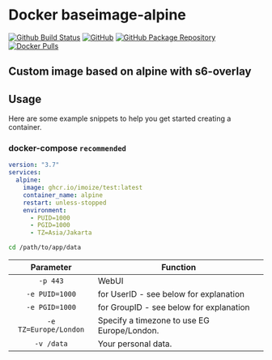 # Docker baseimage-alpine
[![Github Build Status](https://img.shields.io/github/actions/workflow/status/imoize/docker-base-alpine/build-prod-ci.yml?color=458837&labelColor=555555&logoColor=ffffff&style=for-the-badge&label=build&logo=github)](https://hub.docker.com/r/imoize/test)
[![GitHub](https://img.shields.io/static/v1.svg?color=3C79F5&labelColor=555555&logoColor=ffffff&style=for-the-badge&label=imoize&message=GitHub&logo=github)](https://github.com/imoize "view the source for all of our repositories.")
[![GitHub Package Repository](https://img.shields.io/static/v1.svg?color=3C79F5&labelColor=555555&logoColor=ffffff&style=for-the-badge&label=imoize&message=GitHub%20Package&logo=github)](https://github.com/imoize/test/packages)
[![Docker Pulls](https://img.shields.io/docker/pulls/sestnact/qloapps.svg?color=3C79F5&labelColor=555555&logoColor=ffffff&style=for-the-badge&label=pulls&logo=docker)](https://hub.docker.com/r/imoize/test)
## Custom image based on alpine with s6-overlay 

## Usage

Here are some example snippets to help you get started creating a container.

### docker-compose `recommended`

```yaml
version: "3.7"
services:
  alpine:
    image: ghcr.io/imoize/test:latest
    container_name: alpine
    restart: unless-stopped
    environment:
      - PUID=1000
      - PGID=1000
      - TZ=Asia/Jakarta
```

```bash
cd /path/to/app/data
```

| Parameter | Function |
| :----: | --- |
| `-p 443` | WebUI |
| `-e PUID=1000` | for UserID - see below for explanation |
| `-e PGID=1000` | for GroupID - see below for explanation |
| `-e TZ=Europe/London` | Specify a timezone to use EG Europe/London. |
| `-v /data` | Your personal data. |




